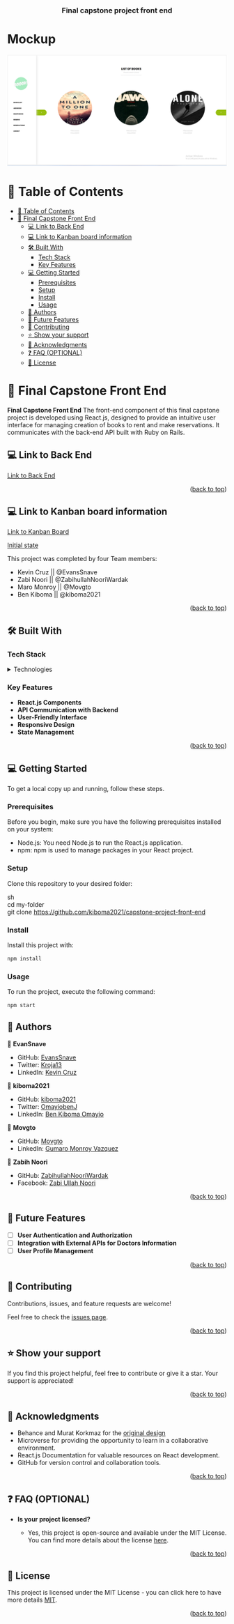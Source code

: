 <div align="center">

<a name="readme-top"></a>

  <h3><b>Final capstone project front end</b></h3>

</div>

<h1>Mockup</h1>
  
![MOCKUP](./example.png)

<a name="readme-top"></a>

# 📗 Table of Contents

- [📗 Table of Contents](#-table-of-contents)
- [📖 Final Capstone Front End ](#-final-capstone-front-end-)
  - [💻 Link to Back End ](#-link-to-back-end-)
  - [💻 Link to Kanban board information ](#-link-to-kanban-board-information-)
  - [🛠 Built With ](#-built-with-)
    - [Tech Stack ](#tech-stack-)
    - [Key Features ](#key-features-)
  - [💻 Getting Started ](#-getting-started-)
    - [Prerequisites](#prerequisites)
    - [Setup](#setup)
    - [Install](#install)
    - [Usage](#usage)
  - [👥 Authors ](#-authors-)
  - [🔭 Future Features ](#-future-features-)
  - [🤝 Contributing ](#-contributing-)
  - [⭐️ Show your support ](#️-show-your-support-)
  - [🙏 Acknowledgments ](#-acknowledgments-)
  - [❓ FAQ (OPTIONAL) ](#-faq-optional-)
  - [📝 License ](#-license-)
# 📖 Final Capstone Front End <a name="about-project"></a>

**Final Capstone Front End** The front-end component of this final capstone project is developed using React.js, designed to provide an intuitive user interface for managing creation of books to rent and make reservations. It communicates with the back-end API built with Ruby on Rails.

## 💻 Link to Back End <a name="link-to-back-end"></a>

[Link to Back End](https://github.com/kiboma2021/capstone-project-back-end)

<p align="right"\>(<a href="#readme-top"\>back to top</a>)</p>

## 💻 Link to Kanban board information <a name="built-with"></a>

[Link to Kanban Board](https://github.com/users/kiboma2021/projects/6)

[Initial state](https://github.com/kiboma2021/capstone-project-front-end/issues/17)

This project was completed by four Team members:

- Kevin Cruz || @EvansSnave
- Zabi Noori || @ZabihullahNooriWardak
- Maro Monroy || @Movgto
- Ben Kiboma || @kiboma2021

<p align="right"\>(<a href="#readme-top"\>back to top</a>)</p>

## 🛠 Built With <a name="built-with"></a>

### Tech Stack <a name="tech-stack"></a>

<details>
  <summary>Technologies</summary>
  <ul>
    <li><a href="https://reactjs.org/">React.js</a></li>
  </ul>
</details>

### Key Features <a name="key-features"></a>

- **React.js Components**
- **API Communication with Backend**
- **User-Friendly Interface**
- **Responsive Design**
- **State Management**

<p align="right"\>(<a href="#readme-top"\>back to top</a>)</p>

## 💻 Getting Started <a name="getting-started"></a>

To get a local copy up and running, follow these steps.

### Prerequisites

Before you begin, make sure you have the following prerequisites installed on your system:

- Node.js: You need Node.js to run the React.js application.
- npm: npm is used to manage packages in your React project.

### Setup

Clone this repository to your desired folder:

sh <br>
cd my-folder <br>
git clone https://github.com/kiboma2021/capstone-project-front-end

### Install

Install this project with:

```bash
npm install
```

### Usage

To run the project, execute the following command:

```bash
npm start
```

## 👥 Authors <a name="authors"></a>

👤 **EvanSnave**

- GitHub: [EvansSnave](https://github.com/EvansSnave)
- Twitter: [Kroja13](https://twitter.com/Kroja13)
- LinkedIn: [Kevin Cruz](https://www.linkedin.com/in/kevin-cruz-25159a201/)

👤 **kiboma2021**

- GitHub: [kiboma2021](https://github.com/kiboma2021)
- Twitter: [OmayiobenJ](https://twitter.com/OmayiobenJ)
- LinkedIn: [Ben Kiboma Omayio](https://www.linkedin.com/in/ben-kiboma/)

👤 **Movgto**

- GitHub: [Movgto](https://github.com/Movgto)
- LinkedIn: [Gumaro Monroy Vazquez](https://www.linkedin.com/in/gumaro-monroy-vazquez-1705aa165/)

👤 **Zabih Noori**

- GitHub: [ZabihullahNooriWardak](https://github.com/ZabihullahNooriWardak)
- Facebook: [Zabi Ullah Noori](https://www.facebook.com/people/Zabi-Ullah-Noori/pfbid0k9yQi2Pd1YRRq3vaAWznguCocJjJKsquzfp7agutqJ93VrWFDWC4SLsREzsBdgZfl/)

<p align="right"\>(<a href="#readme-top"\>back to top</a>)</p>

## 🔭 Future Features <a name="future-features"></a>

- [ ] **User Authentication and Authorization**
- [ ] **Integration with External APIs for Doctors Information**
- [ ] **User Profile Management**

<p align="right"\>(<a href="#readme-top"\>back to top</a>)</p>

## 🤝 Contributing <a name="contributing"></a>

Contributions, issues, and feature requests are welcome!

Feel free to check the [issues page](https://github.com/kiboma2021/capstone-project-front-end/issues).

<p align="right"\>(<a href="#readme-top"\>back to top</a>)</p>

## ⭐️ Show your support <a name="support"></a>

If you find this project helpful, feel free to contribute or give it a star. Your support is appreciated!

<p align="right"\>(<a href="#readme-top"\>back to top</a>)</p>

## 🙏 Acknowledgments <a name="acknowledgments"></a>

- Behance and Murat Korkmaz for the [original design](https://www.behance.net/gallery/26425031/Vespa-Responsive-Redesign)
- Microverse for providing the opportunity to learn in a collaborative environment.
- React.js Documentation for valuable resources on React development.
- GitHub for version control and collaboration tools.

<p align="right"\>(<a href="#readme-top"\>back to top</a>)</p>

## ❓ FAQ (OPTIONAL) <a name="faq"></a>

- **Is your project licensed?**

  - Yes, this project is open-source and available under the MIT License. You can find more details about the license [here](./LICENSE).

<p align="right"\>(<a href="#readme-top"\>back to top</a>)</p>

## 📝 License <a name="license"></a>

This project is licensed under the MIT License - you can click here to have more details [MIT](./LICENSE).

<p align="right"\>(<a href="#readme-top"\>back to top</a>)</p>
